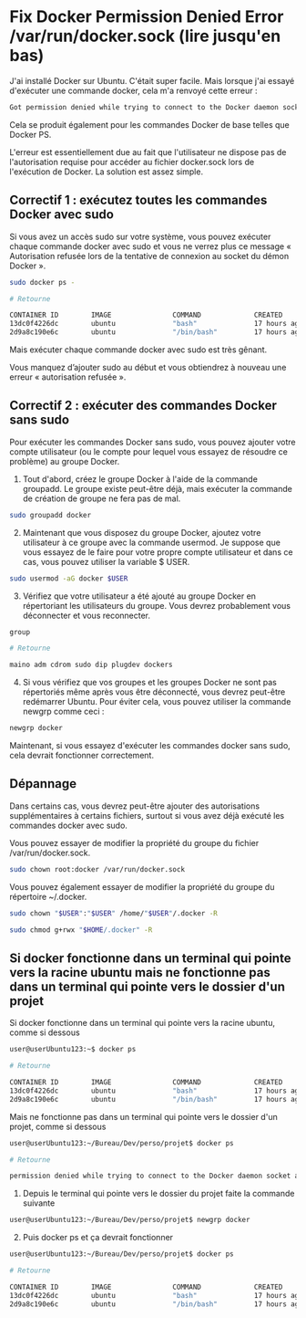 # Fix Docker Permission Denied Error /var/run/docker.sock (lire jusqu'en bas)

J'ai installé Docker sur Ubuntu. C'était super facile. Mais lorsque j'ai essayé d'exécuter une commande docker, cela m'a renvoyé cette erreur :

```bash
Got permission denied while trying to connect to the Docker daemon socket at unix:///var/run/docker.sock: Get http://%2Fvar%2Frun%2Fdocker.sock/v1.39/containers/json: dial unix /var/run/docker.sock: connect: permission denied
```

Cela se produit également pour les commandes Docker de base telles que Docker PS.

L'erreur est essentiellement due au fait que l'utilisateur ne dispose pas de l'autorisation requise pour accéder au fichier docker.sock lors de l'exécution de Docker. La solution est assez simple.

## Correctif 1 : exécutez toutes les commandes Docker avec sudo

Si vous avez un accès sudo sur votre système, vous pouvez exécuter chaque commande docker avec sudo et vous ne verrez plus ce message « Autorisation refusée lors de la tentative de connexion au socket du démon Docker ».

```bash
sudo docker ps -

# Retourne 

CONTAINER ID        IMAGE               COMMAND             CREATED             STATUS                    PORTS               NAMES
13dc0f4226dc        ubuntu              "bash"              17 hours ago        Exited (0) 16 hours ago                       container-2
2d9a8c190e6c        ubuntu              "/bin/bash"         17 hours ago        Created                                       container-1a
```

Mais exécuter chaque commande docker avec sudo est très gênant. 

Vous manquez d’ajouter sudo au début et vous obtiendrez à nouveau une erreur « autorisation refusée ».

## Correctif 2 : exécuter des commandes Docker sans sudo

Pour exécuter les commandes Docker sans sudo, vous pouvez ajouter votre compte utilisateur (ou le compte pour lequel vous essayez de résoudre ce problème) au groupe Docker.

1. Tout d'abord, créez le groupe Docker à l'aide de la commande groupadd. Le groupe existe peut-être déjà, mais exécuter la commande de création de groupe ne fera pas de mal.

```bash
sudo groupadd docker
```

2. Maintenant que vous disposez du groupe Docker, ajoutez votre utilisateur à ce groupe avec la commande usermod. Je suppose que vous essayez de le faire pour votre propre compte utilisateur et dans ce cas, vous pouvez utiliser la variable $ USER.

```bash
sudo usermod -aG docker $USER
```

3. Vérifiez que votre utilisateur a été ajouté au groupe Docker en répertoriant les utilisateurs du groupe. Vous devrez probablement vous déconnecter et vous reconnecter. 

```bash
group

# Retourne 

maino adm cdrom sudo dip plugdev dockers
```

4. Si vous vérifiez que vos groupes et les groupes Docker ne sont pas répertoriés même après vous être déconnecté, vous devrez peut-être redémarrer Ubuntu. Pour éviter cela, vous pouvez utiliser la commande newgrp comme ceci :

```bash
newgrp docker
```

Maintenant, si vous essayez d'exécuter les commandes docker sans sudo, cela devrait fonctionner correctement.

## Dépannage

Dans certains cas, vous devrez peut-être ajouter des autorisations supplémentaires à certains fichiers, surtout si vous avez déjà exécuté les commandes docker avec sudo.

Vous pouvez essayer de modifier la propriété du groupe du fichier /var/run/docker.sock.

```bash
sudo chown root:docker /var/run/docker.sock
```

Vous pouvez également essayer de modifier la propriété du groupe du répertoire ~/.docker.

```bash
sudo chown "$USER":"$USER" /home/"$USER"/.docker -R

sudo chmod g+rwx "$HOME/.docker" -R
```

## Si docker fonctionne dans un terminal qui pointe vers la racine ubuntu mais ne fonctionne pas dans un terminal qui pointe vers le dossier d'un projet

Si docker fonctionne dans un terminal qui pointe vers la racine ubuntu, comme si dessous

```bash
user@userUbuntu123:~$ docker ps

# Retourne 

CONTAINER ID        IMAGE               COMMAND             CREATED             STATUS                    PORTS               NAMES
13dc0f4226dc        ubuntu              "bash"              17 hours ago        Exited (0) 16 hours ago                       container-2
2d9a8c190e6c        ubuntu              "/bin/bash"         17 hours ago        Created  
```

Mais ne fonctionne pas dans un terminal qui pointe vers le dossier d'un projet, comme si dessous

```bash
user@userUbuntu123:~/Bureau/Dev/perso/projet$ docker ps

# Retourne 

permission denied while trying to connect to the Docker daemon socket at unix:///var/run/docker.sock: Get "http://%2Fvar%2Frun%2Fdocker.sock/v1.24/containers/json": dial unix /var/run/docker.sock: connect: permission denied 
```

1. Depuis le terminal qui pointe vers le dossier du projet faite la commande suivante

```bash
user@userUbuntu123:~/Bureau/Dev/perso/projet$ newgrp docker
```

2. Puis docker ps et ça devrait fonctionner

```bash
user@userUbuntu123:~/Bureau/Dev/perso/projet$ docker ps

# Retourne 

CONTAINER ID        IMAGE               COMMAND             CREATED             STATUS                    PORTS               NAMES
13dc0f4226dc        ubuntu              "bash"              17 hours ago        Exited (0) 16 hours ago                       container-2
2d9a8c190e6c        ubuntu              "/bin/bash"         17 hours ago        Created  
```